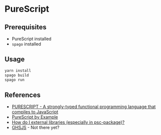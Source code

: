 
# PureScript

## Prerequisites

* PureScript installed
* `spago` installed

## Usage

```sh
yarn install
spago build
spago run
```

## References

* [PURESCRIPT - A strongly-typed functional programming language that compiles to JavaScript](https://www.purescript.org/)
* [PureScript by Example](https://leanpub.com/purescript/read#leanpub-auto-introduction)
* [How do I external libraries (especially in psc-package)?](https://discourse.purescript.org/t/how-do-i-external-libraries-especially-in-psc-package/912)
* [GHSJS](https://github.com/ghcjs/ghcjs) - Not there yet?
